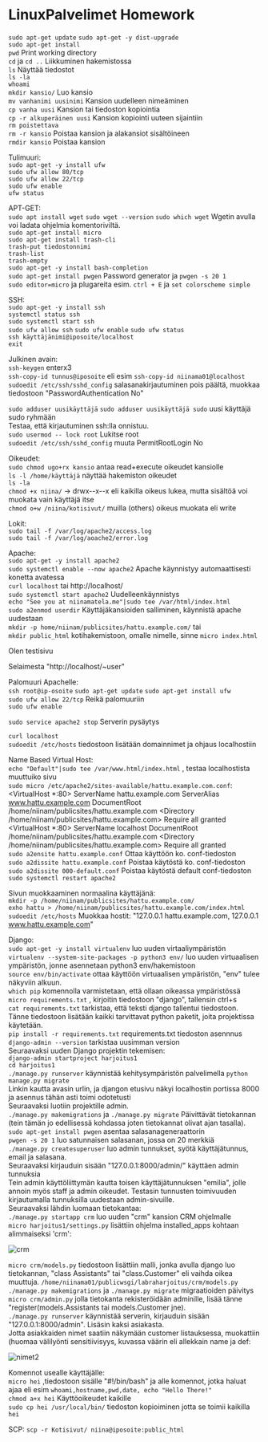 # LinuxPalvelimet Homework  

`sudo apt-get update` `sudo apt-get -y dist-upgrade`  
`sudo apt-get install`  
`pwd` Print working directory  
`cd` ja `cd ..` Liikkuminen hakemistossa  
`ls` Näyttää tiedostot  
`ls -la`  
`whoami`  
`mkdir kansio/` Luo kansio  
`mv vanhanimi uusinimi` Kansion uudelleen nimeäminen  
`cp vanha uusi` Kansion tai tiedoston kopiointia  
`cp -r alkuperäinen uusi` Kansion kopiointi uuteen sijaintiin  
`rm poistettava`  
`rm -r kansio` Poistaa kansion ja alakansiot sisältöineen  
`rmdir kansio` Poistaa kansion  
  
Tulimuuri:  
`sudo apt-get -y install ufw`  
`sudo ufw allow 80/tcp`   
`sudo ufw allow 22/tcp`  
`sudo ufw enable`  
`ufw status`  
  
APT-GET:  
`sudo apt install wget` `sudo wget --version` `sudo which wget` Wgetin avulla voi ladata ohjelmia komentoriviltä.  
`sudo apt-get install micro`  
`sudo apt-get install trash-cli`  
  `trash-put tiedostonnimi`  
  `trash-list`  
  `trash-empty`  
`sudo apt-get -y install bash-completion`  
`sudo apt-get install pwgen` Password generator ja `pwgen -s 20 1`  
`sudo editor=micro` ja plugareita esim. `ctrl + E` ja `set colorscheme simple`  
  
SSH:  
`sudo apt-get -y install ssh`  
`systemctl status ssh`  
`sudo systemctl start ssh`  
`sudo ufw allow ssh` `sudo ufw enable` `sudo ufw status`  
`ssh käyttäjänimi@iposoite/localhost`   
`exit`  
  
Julkinen avain:  
`ssh-keygen` enterx3  
`ssh-copy-id tunnus@iposoite` eli esim `ssh-copy-id niinama01@localhost`    
`sudoedit /etc/ssh/sshd_config` salasanakirjautuminen pois päältä, muokkaa tiedostoon "PasswordAuthentication No"  

`sudo adduser uusikäyttäjä` `sudo adduser uusikäyttäjä sudo` uusi käyttäjä sudo ryhmään   
Testaa, että kirjautuminen ssh:lla onnistuu.  
`sudo usermod -- lock root` Lukitse root  
`sudoedit /etc/ssh/sshd_config` muuta PermitRootLogin No  
   
Oikeudet:  
`sudo chmod ugo+rx kansio` antaa read+execute oikeudet kansiolle  
`ls -l /home/käyttäjä` näyttää hakemiston oikeudet  
`ls -la`  
`chmod +x niina/` -> drwx--x--x eli kaikilla oikeus lukea, mutta sisältöä voi muokata vain käyttäjä itse  
`chmod o+w /niina/kotisivut/` muilla (others) oikeus muokata eli write  
   
Lokit:  
`sudo tail -f /var/log/apache2/access.log`  
`sudo tail -f /var/log/aoache2/error.log`  
  
Apache:  
`sudo apt-get -y install apache2`  
`sudo systemctl enable --now apache2` Apache käynnistyy automaattisesti konetta avatessa  
`curl localhost` tai http://localhost/  
`sudo systemctl start apache2` Uudelleenkäynnistys  
`echo "See you at niinamatela.me"|sudo tee /var/html/index.html`   
`sudo a2enmod userdir` Käyttäjäkansioiden salliminen, käynnistä apache uudestaan   
`mkdir -p home/niinam/publicsites/hattu.example.com/` tai  
`mkdir public_html` kotihakemistoon, omalle nimelle, sinne `micro index.html`  
        <!doctype html>
          <html lang="en">
          <head>
              <meta charset="utf-8">
              <meta name="viewport" content="width=device-width, initial-scale=1.0">
              <title>Testisivu</title>
          </head>
          <body>
              <p>Olen testisivu</p>
          </body>
          </html>  
      
  Selaimesta "http://localhost/~user"  
  
 Palomuuri Apachelle:  
 `ssh root@ip-osoite` `sudo apt-get update` `sudo apt-get install ufw`  
 `sudo ufw allow 22/tcp` Reikä palomuuriin  
 `sudo ufw enable`  
 
 `sudo service apache2 stop` Serverin pysäytys  
  
 `curl localhost`  
 `sudoedit /etc/hosts` tiedostoon lisätään domainnimet ja ohjaus localhostiin  
   
Name Based Virtual Host:  
`echo "Default"|sudo tee /var/www.html/index.html` , testaa localhostista muuttuiko sivu  
`sudo micro /etc/apache2/sites-available/hattu.example.com.conf`:   
    <VirtualHost *:80>
  ServerName hattu.example.com
  ServerAlias www.hattu.example.com
      DocumentRoot /home/niinam/publicsites/hattu.example.com
      <Directory /home/niinam/publicsites/hattu.example.com>
        Require all granted
     </Directory>
     </VirtualHost>  
      <VirtualHost *:80>
  ServerName localhost
      DocumentRoot /home/niinam/publicsites/hattu.example.com
      <Directory /home/niinam/publicsites/hattu.example.com>
        Require all granted
     </Directory>
     </VirtualHost>  
`sudo a2ensite hattu.example.conf` Ottaa käyttöön ko. conf-tiedoston  
`sudo a2dissite hattu.example.conf` Poistaa käytöstä ko. conf-tiedoston  
`sudo a2dissite 000-default.conf` Poistaa käytöstä default conf-tiedoston  
`sudo systemctl restart apache2`  

Sivun muokkaaminen normaalina käyttäjänä:  
`mkdir -p /home/niinam/publicsites/hattu.example.com/`  
`exho hattu > /home/niinam/publicsites/hattu.example.com/index.html`    
`sudoedit /etc/hosts` Muokkaa hostit: "127.0.0.1 hattu.example.com, 127.0.0.1 www.hattu.example.com"  

Django:  
`sudo apt-get -y install virtualenv` luo uuden virtaaliympäristön  
`virtualenv --system-site-packages -p python3 env/` luo uuden virtuaalisen ympäristön, jonne asennetaan python3 env/hakemistoon  
`source env/bin/activate` ottaa käyttöön virtuaalisen ympäristön, "env" tulee näkyviin alkuun.  
`which pip` komennolla varmistetaan, että ollaan oikeassa ympäristössä   
`micro requirements.txt` , kirjoitin tiedostoon "django", tallensin ctrl+s  
`cat requirements.txt` tarkistaa, että teksti django tallentui tiedostoon. Tänne tiedostoon lisätään kaikki tarvittavat python paketit, joita projektissa käytetään.  
`pip install -r requirements.txt` requirements.txt tiedoston asennnus  
`django-admin --version`  tarkistaa uusimman version   
Seuraavaksi uuden Django projektin tekemisen:  
`django-admin startproject harjoitus1`  
`cd harjoitus1`  
`./manage.py runserver` käynnistää kehitysympäristön palvelimella 
`python manage.py migrate`  
Linkin kautta avasin urlin, ja djangon etusivu näkyi localhostin portissa 8000 ja asennus tähän asti toimi odotetusti  
Seuraavaksi luotiin projektille admin.  
`./manage.py makemigrations` ja `./manage.py migrate` Päivittävät tietokannan (tein tämän jo edellisessä kohdassa joten tietokannat olivat ajan tasalla).  
`sudo apt-get install pwgen` asentaa salasanageneraattorin  
`pwgen -s 20 1` luo satunnaisen salasanan, jossa on 20 merkkiä  
`./manage.py createsuperuser`  luo admin tunnukset, syötä käyttäjätunnus, email ja salasana.    
Seuraavaksi kirjauduin sisään "127.0.0.1:8000/admin/" käyttäen admin tunnuksia  
Tein admin käyttöliittymän kautta toisen käyttäjätunnuksen "emilia", jolle annoin myös staff ja admin oikeudet. Testasin tunnusten toimivuuden kirjautumalla tunnuksilla uudestaan admin-sivuille.  
Seuraavaksi lähdin luomaan tietokantaa:  
`./manage.py startapp crm` luo uuden "crm" kansion CRM ohjelmalle  
`micro harjoitus1/settings.py` lisättiin ohjelma installed_apps kohtaan alimmaiseksi 'crm':  

![crm](https://github.com/user-attachments/assets/519a88aa-0066-44c5-b2f5-b4ce3e919dc2) 
    
`micro crm/models.py` tiedostoon lisättiin malli, jonka avulla django luo tietokannan, "class Assistants" tai "class.Customer" eli vaihda oikea muuttuja. `/home/niinama01/publicwsgi/labraharjoitus/crm/models.py`  
`./manage.py makemigrations` ja `./manage.py migrate` migraatioiden päivitys    
`micro crm/admin.py` jolla tietokanta rekisteröidään adminille, lisää tänne "register(models.Assistants tai models.Customer jne).      
`./manage.py runserver` käynnistää serverin, kirjauduin sisään "127.0.0.1:8000/admin". Lisäsin kaksi asiakasta.  
Jotta asiakkaiden nimet saatiin näkymään customer listauksessa, muokattiin (huomaa välilyönti sensitiivisyys, kuvassa väärin eli allekkain name ja def:  
  
![nimet2](https://github.com/user-attachments/assets/a15d64fb-1fda-459e-961a-fa7208e25b87)  
  
Komennot usealle käyttäjälle:  
`micro hei` ,tiedostoon sisälle "#!/bin/bash" ja alle komennot, jotka haluat ajaa eli esim `whoami,hostname,pwd,date, echo "Hello There!"`  
`chmod a+x hei` Käyttöoikeudet kaikille  
`sudo cp hei /usr/local/bin/` tiedoston kopioiminen jotta se toimii kaikilla  
`hei`  
  
SCP:
`scp -r Kotisivut/ niina@iposoite:public_html`

